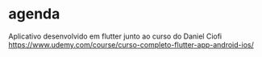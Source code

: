 # agenda
Aplicativo desenvolvido em flutter junto ao curso do Daniel Ciofi https://www.udemy.com/course/curso-completo-flutter-app-android-ios/
